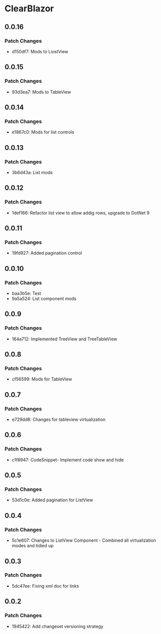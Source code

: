 # ClearBlazor

## 0.0.16

### Patch Changes

- d150df7: Mods to LiostView

## 0.0.15

### Patch Changes

- 93d3ea7: Mods to TableView

## 0.0.14

### Patch Changes

- e1867c0: Mods for list controls

## 0.0.13

### Patch Changes

- 3b6d43a: List mods

## 0.0.12

### Patch Changes

- 1def166: Refactor list view to allow addig rows, upgrade to DotNet 9

## 0.0.11

### Patch Changes

- 19fd927: Added pagination control

## 0.0.10

### Patch Changes

- baa3b5e: Test
- 9a5a524: List component mods

## 0.0.9

### Patch Changes

- 164a712: Implemented TreeView and TreeTableView

## 0.0.8

### Patch Changes

- cf56599: Mods for TableView

## 0.0.7

### Patch Changes

- e729dd8: Changes for tableview virtualization

## 0.0.6

### Patch Changes

- c1f8947: CodeSnippet- Implement code show and hide

## 0.0.5

### Patch Changes

- 53d1c0e: Added pagination for ListView

## 0.0.4

### Patch Changes

- 5c1e607: Changes to ListView Component - Combined all virtualization modes and tidied up

## 0.0.3

### Patch Changes

- 5dc47ee: Fixing xml doc for links

## 0.0.2

### Patch Changes

- 1945422: Add changeset versioning strategy
